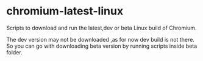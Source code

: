 # chromium-latest-linux
Scripts to download and run the latest,dev or beta Linux build of Chromium.

The dev version may not be downloaded ,as for now dev build is not there.
So you can go with downloading beta version by running scripts inside beta folder.
